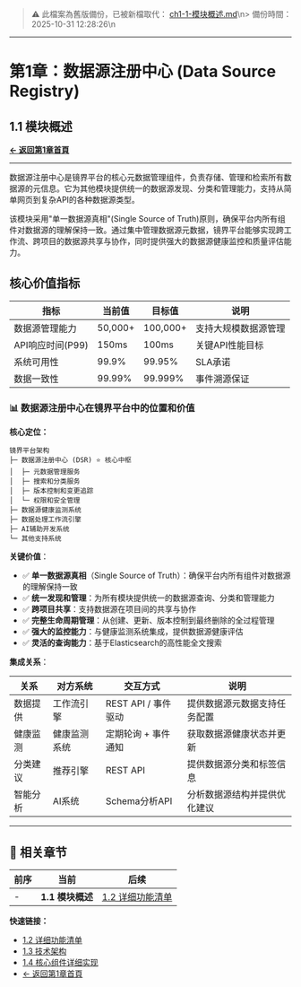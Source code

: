 <!-- LEGACY FILE NOTICE -->
> ⚠️ 此檔案為舊版備份，已被新檔取代： [ch1-1-模块概述.md](ch1-1-模块概述.md)\n> 備份時間：2025-10-31 12:28:26\n
---

# 第1章：数据源注册中心 (Data Source Registry)

## 1.1 模块概述

**[← 返回第1章首頁](ch1-index.md)**

---

数据源注册中心是镜界平台的核心元数据管理组件，负责存储、管理和检索所有数据源的元信息。它为其他模块提供统一的数据源发现、分类和管理能力，支持从简单网页到复杂API的各种数据源类型。

该模块采用"单一数据源真相"(Single Source of Truth)原则，确保平台内所有组件对数据源的理解保持一致。通过集中管理数据源元数据，镜界平台能够实现跨工作流、跨项目的数据源共享与协作，同时提供强大的数据源健康监控和质量评估能力。

## 核心价值指标

| 指标 | 当前值 | 目标值 | 说明 |
|------|--------|--------|------|
| 数据源管理能力 | 50,000+ | 100,000+ | 支持大规模数据源管理 |
| API响应时间(P99) | 150ms | 100ms | 关键API性能目标 |
| 系统可用性 | 99.9% | 99.95% | SLA承诺 |
| 数据一致性 | 99.99% | 99.999% | 事件溯源保证 |

### 📊 数据源注册中心在镜界平台中的位置和价值

**核心定位：**
```
镜界平台架构
├─ 数据源注册中心 (DSR) ⭐ 核心中枢
│  ├─ 元数据管理服务
│  ├─ 搜索和分类服务
│  ├─ 版本控制和变更追踪
│  └─ 权限和安全管理
├─ 数据源健康监测系统
├─ 数据处理工作流引擎
├─ AI辅助开发系统
└─ 其他支持系统
```

**关键价值**：
- ✅ **单一数据源真相**（Single Source of Truth）：确保平台内所有组件对数据源的理解保持一致
- ✅ **统一发现和管理**：为所有模块提供统一的数据源查询、分类和管理能力
- ✅ **跨项目共享**：支持数据源在项目间的共享与协作
- ✅ **完整生命周期管理**：从创建、更新、版本控制到最终删除的全过程管理
- ✅ **强大的监控能力**：与健康监测系统集成，提供数据源健康评估
- ✅ **灵活的查询能力**：基于Elasticsearch的高性能全文搜索

**集成关系**：

| 关系 | 对方系统 | 交互方式 | 说明 |
|-----|---------|---------|------|
| 数据提供 | 工作流引擎 | REST API / 事件驱动 | 提供数据源元数据支持任务配置 |
| 健康监测 | 健康监测系统 | 定期轮询 + 事件通知 | 获取数据源健康状态并更新 |
| 分类建议 | 推荐引擎 | REST API | 提供数据源分类和标签信息 |
| 智能分析 | AI系统 | Schema分析API | 分析数据源结构并提供优化建议 |

---

## 📑 相关章节

| 前序 | 当前 | 后续 |
|-----|------|------|
| - | **1.1 模块概述** | [1.2 详细功能清单](ch1-2.md) |

**快速链接：**
- [1.2 详细功能清单](ch1-2.md)
- [1.3 技术架构](ch1-3.md)
- [1.4 核心组件详细实现](ch1-4.md)
- [← 返回第1章首頁](ch1-index.md)
